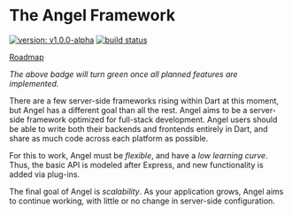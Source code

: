 # The Angel Framework

[![version: v1.0.0-alpha](https://img.shields.io/badge/pub-v1.0.0--alpha-blue.svg)](https://pub.dartlang.org/packages/angel_common)
[![build status](https://travis-ci.org/angel-dart/roadmap.svg)](https://travis-ci.org/angel-dart/roadmap)

[Roadmap](https://github.com/angel-dart/roadmap/blob/master/ROADMAP.md)

*The above badge will turn green once all planned features are implemented.*

There are a few server-side frameworks rising within Dart at this moment, but Angel has a different goal than all the rest.
Angel aims to be a server-side framework optimized for full-stack development. Angel users should be able to write both
their backends and frontends entirely in Dart, and share as much code across each platform as possible.

For this to work, Angel must be *flexible*, and have a *low learning curve*. Thus, the basic API is modeled after Express, and
new functionality is added via plug-ins.

The final goal of Angel is *scalability*. As your application grows, Angel aims to continue working, with little or no change in
server-side configuration.

